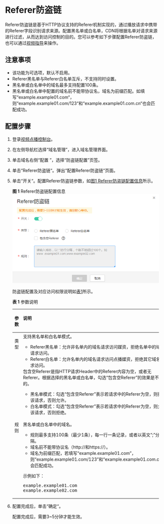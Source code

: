 # Referer防盗链<a name="vod010013"></a>

Referer防盗链是基于HTTP协议支持的Referer机制实现的，通过播放请求中携带的Referer字段识别请求来源。配置黑名单或白名单，CDN将根据名单对请求来源进行过滤，从而达到访问控制的目的。您可以参考如下步骤配置Referer防盗链，也可以通过[视频指导](https://bbs.huaweicloud.com/videos/cf87fe1e4eb04c79a56fe71e374441ec)来操作。

## 注意事项<a name="section9354115514113"></a>

-   该功能为可选项，默认不启用。
-   Referer黑名单与Referer白名单互斥，不支持同时设置。
-   黑名单或白名单中的域名最多支持配置100条。
-   黑名单或白名单中配置的域名前不能带协议名，域名为前缀匹配。如填写“example.example01.com“，则“example.example01.com/123“和“example.example01.com.cn“也会匹配成功。

## 配置步骤<a name="zh-cn_topic_0111450891_section6349446803"></a>

1.  登录[视频点播控制台](视频点播控制台https://console.huaweicloud.com/vod)。
2.  在左侧导航栏选择“域名管理”，进入域名管理界面。
3.  单击域名右侧“配置 ”，选择“防盗链配置”页签。
4.  单击“Referer防盗链“。弹出“配置Referer防盗链“页面。
5.  单击“开关“。配置Referer防盗链参数，如[图1 Referer防盗链配置信息](#fig1470581991315)所示。

    **图 1**  Referer防盗链配置信息<a name="fig1470581991315"></a>  
    ![](figures/Referer防盗链配置信息.png "Referer防盗链配置信息")

    防盗链配置及对应访问权限说明如[表1](#zh-cn_topic_0129356805_table837817528191)所示。

    **表 1**  参数说明

    <a name="zh-cn_topic_0129356805_table837817528191"></a>
    <table><thead align="left"><tr id="zh-cn_topic_0129356805_zh-cn_topic_0111450891_row19890101885714"><th class="cellrowborder" valign="top" width="10.67%" id="mcps1.2.3.1.1"><p id="zh-cn_topic_0129356805_zh-cn_topic_0111450891_p182343561940"><a name="zh-cn_topic_0129356805_zh-cn_topic_0111450891_p182343561940"></a><a name="zh-cn_topic_0129356805_zh-cn_topic_0111450891_p182343561940"></a>参数</p>
    </th>
    <th class="cellrowborder" valign="top" width="89.33%" id="mcps1.2.3.1.2"><p id="zh-cn_topic_0129356805_zh-cn_topic_0111450891_p6890181895711"><a name="zh-cn_topic_0129356805_zh-cn_topic_0111450891_p6890181895711"></a><a name="zh-cn_topic_0129356805_zh-cn_topic_0111450891_p6890181895711"></a>说明</p>
    </th>
    </tr>
    </thead>
    <tbody><tr id="zh-cn_topic_0129356805_zh-cn_topic_0111450891_row1089016185579"><td class="cellrowborder" valign="top" width="10.67%" headers="mcps1.2.3.1.1 "><p id="zh-cn_topic_0129356805_zh-cn_topic_0111450891_p323410562417"><a name="zh-cn_topic_0129356805_zh-cn_topic_0111450891_p323410562417"></a><a name="zh-cn_topic_0129356805_zh-cn_topic_0111450891_p323410562417"></a>类型</p>
    </td>
    <td class="cellrowborder" valign="top" width="89.33%" headers="mcps1.2.3.1.2 "><div class="p" id="p4796204561519"><a name="p4796204561519"></a><a name="p4796204561519"></a>支持黑名单和白名单模式。<a name="ul1528259181510"></a><a name="ul1528259181510"></a><ul id="ul1528259181510"><li>Referer黑名单：允许非名单内的域名请求访问媒资，拒绝名单中的域名请求访问。</li><li>Referer白名单：允许名单内的域名请求访问点播媒资，拒绝其它域名请求访问。</li></ul>
    </div>
    <div class="p" id="p5232182113217"><a name="p5232182113217"></a><a name="p5232182113217"></a>包含空Referer是指HTTP请求Header中的Referer内容为空，或者无Referer。根据选择的黑名单或白名单，勾选“包含空Referer”的效果是不同的。<a name="ul413616772312"></a><a name="ul413616772312"></a><ul id="ul413616772312"><li>黑名单模式：勾选“包含空Referer”表示若请求中的Referer为空，则拒绝该请求，否则允许。</li><li>白名单模式：勾选“包含空Referer”表示若请求中的Referer为空，则允许该请求，否则拒绝。</li></ul>
    </div>
    </td>
    </tr>
    <tr id="zh-cn_topic_0129356805_zh-cn_topic_0111450891_row4725335657"><td class="cellrowborder" valign="top" width="10.67%" headers="mcps1.2.3.1.1 "><p id="zh-cn_topic_0129356805_zh-cn_topic_0111450891_p1872653520517"><a name="zh-cn_topic_0129356805_zh-cn_topic_0111450891_p1872653520517"></a><a name="zh-cn_topic_0129356805_zh-cn_topic_0111450891_p1872653520517"></a>规则</p>
    </td>
    <td class="cellrowborder" valign="top" width="89.33%" headers="mcps1.2.3.1.2 "><p id="zh-cn_topic_0129356805_zh-cn_topic_0111450891_p15426936145216"><a name="zh-cn_topic_0129356805_zh-cn_topic_0111450891_p15426936145216"></a><a name="zh-cn_topic_0129356805_zh-cn_topic_0111450891_p15426936145216"></a>黑名单或白名单中的域名。</p>
    <a name="zh-cn_topic_0129356805_ul1316151174219"></a><a name="zh-cn_topic_0129356805_ul1316151174219"></a><ul id="zh-cn_topic_0129356805_ul1316151174219"><li>规则最多支持100条（最少1条），每一行一条记录，或者以英文<span class="parmvalue" id="zh-cn_topic_0129356805_parmvalue1116131117425"><a name="zh-cn_topic_0129356805_parmvalue1116131117425"></a><a name="zh-cn_topic_0129356805_parmvalue1116131117425"></a>“;”</span>分隔。</li><li>域名前不能带协议名（http://和https://）。</li><li>域名为前缀匹配，若填写<span class="parmvalue" id="parmvalue197544513488"><a name="parmvalue197544513488"></a><a name="parmvalue197544513488"></a>“example.example01.com”</span>，则<span class="parmvalue" id="parmvalue845174984814"><a name="parmvalue845174984814"></a><a name="parmvalue845174984814"></a>“example.example01.com/123”</span>和<span class="parmvalue" id="parmvalue11108954134814"><a name="parmvalue11108954134814"></a><a name="parmvalue11108954134814"></a>“example.example01.com.cn”</span>也会匹配成功。</li></ul>
    <p id="zh-cn_topic_0129356805_zh-cn_topic_0111450891_p588117345615"><a name="zh-cn_topic_0129356805_zh-cn_topic_0111450891_p588117345615"></a><a name="zh-cn_topic_0129356805_zh-cn_topic_0111450891_p588117345615"></a>示例如下：</p>
    <pre class="screen" id="zh-cn_topic_0129356805_zh-cn_topic_0111450891_screen186510416563"><a name="zh-cn_topic_0129356805_zh-cn_topic_0111450891_screen186510416563"></a><a name="zh-cn_topic_0129356805_zh-cn_topic_0111450891_screen186510416563"></a>example.example01.com
    example.example02.com</pre>
    </td>
    </tr>
    </tbody>
    </table>

6.  配置完成后，单击“确定“。

    配置完成后，需要3\~5分钟才能生效。


